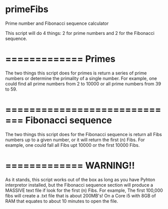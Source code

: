 primeFibs
=========

Prime number and Fibonacci sequence calculator

This script will do 4 things: 2 for prime numbers and 2 for the Fibonacci sequence.  

=============
Primes
=============
The two things this script does for primes is return a series of prime numbers or determine the primality of a single
number. For example, one could find all prime numbers from 2 to 10000 or all prime numbers from 39 to 59.

=============================
Fibonacci sequence
=============================
The two things this script does for the Fibonacci sequence is return all Fibs numbers up to a given number, or it will
return the first (n) Fibs.  For example, one could fall all Fibs upt 10000 or the first 10000 Fibs.  

=============
 WARNING!!  
=============
As it stands, this script works out of the box as long as you have Pyhton interpretor installed, but the Fibonacci sequence
section will produce a MASSIVE text file if look for the first (n) Fibs.  For example,  The first 100,000 fibs will create
a .txt file that is about 200MB's!  On a Core i5 with 8GB of RAM that equates to about 10 minutes to open the file.  
